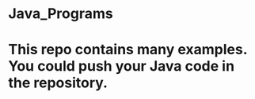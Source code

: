 # Java_Programs

# This repo contains many examples. You could push your Java code in the repository.
